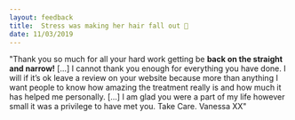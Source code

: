 ```yaml
---
layout: feedback
title:  Stress was making her hair fall out 🙁
date: 11/03/2019
---
```

"Thank you so much for all your hard work getting be **back on the straight and narrow!** […] I cannot thank you enough for everything you have done. I will if it’s ok leave a review on your website because more than anything I want people to know how amazing the treatment really is and how much it has helped me personally. […] I am glad you were a part of my life however small it was a privilege to have met you. Take Care. Vanessa XX"
